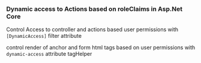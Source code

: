 ﻿### Dynamic access to Actions based on roleClaims in Asp.Net Core



Control Access to controller and actions based user permissions with `[DynamicAccess]` filter attribute

control render of anchor and form html tags based on user permissions with `dynamic-access` attribute tagHelper



